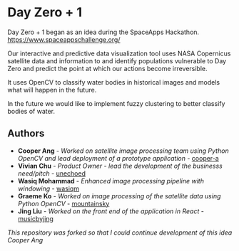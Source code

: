 # Day Zero + 1
Day Zero + 1 began as an idea during the SpaceApps Hackathon.  
https://www.spaceappschallenge.org/



Our interactive and predictive data visualization tool uses NASA Copernicus satellite data and information to and identify populations vulnerable to Day Zero and predict the point at which our actions become irreversible.

It uses OpenCV to classify water bodies in historical images and models what will happen in the future.

In the future we would like to implement fuzzy clustering to better classify bodies of water.


## Authors

* **Cooper Ang** - *Worked on satellite image processing team using Python OpenCV and lead deployment of a prototype application* - [cooper-a](https://github.com/cooper-a)
* **Vivian Chu** - *Product Owner - lead the development of the businesss need/pitch* - [unechoed](https://github.com/unechoed)
* **Wasiq Mohammad** - *Enhanced image processing pipeline with windowing* - [wasiqm](https://github.com/wasiqm)
* **Graeme Ko** - *Worked on image processing of the satellite data using Python OpenCV* - [mountainsky](https://github.com/mountainsky)
* **Jing Liu** - *Worked on the front end of the application in React* - [musicbyjing](https://github.com/musicbyjing)


*This repository was forked so that I could continue development of this idea*  
*Cooper Ang*
